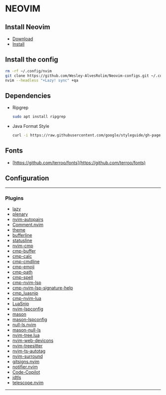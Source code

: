# NEOVIM

## Install Neovim

- [Download](https://github.com/neovim/neovim/releases/tag/stable)
- [Install](https://github.com/neovim/neovim/wiki/Installing-Neovim#install-from-source)

## Install the config

```sh
rm -rf ~/.config/nvim
git clone https://github.com/Wesley-AlvesRolim/Neovim-configs.git ~/.config/nvim
nvim --headless "+Lazy! sync" +qa
```

## Dependencies

- Ripgrep

  ```sh
  sudo apt install ripgrep
  ```

- Java Format Style

  ```sh
  curl -i https://raw.githubusercontent.com/google/styleguide/gh-pages/intellij-java-google-style.xml -o ~/.local/share/nvim/intellij-java-google-style.xml
  ```

## Fonts

- [https://github.com/terroo/fonts](https://github.com/terroo/fonts)

## Configuration

---

### Plugins

- [lazy](https://github.com/folke/lazy.nvim.git)
- [plenary](https://github.com/nvim-lua/plenary.nvim)
- [nvim-autopairs](https://github.com/windwp/nvim-autopairs)
- [Comment.nvim](https://github.com/numToStr/Comment.nvim)
- [theme](https://github.com/sam4llis/nvim-tundra)
- [bufferline](https://github.com/romgrk/barbar.nvim)
- [statusline](https://github.com/echasnovski/mini.statusline)
- [nvim-cmp](https://github.com/hrsh7th/nvim-cmp)
- [cmp-buffer](https://github.com/hrsh7th/cmp-buffer)
- [cmp-calc](https://github.com/hrsh7th/cmp-calc)
- [cmp-cmdline](https://github.com/hrsh7th/cmp-cmdline)
- [cmp-emoji](https://github.com/hrsh7th/cmp-emoji)
- [cmp-path](https://github.com/hrsh7th/cmp-path)
- [cmp-spell](https://github.com/f3fora/cmp-spell)
- [cmp-nvim-lsp](https://github.com/hrsh7th/cmp-nvim-lsp)
- [cmp-nvim-lsp-signature-help](https://github.com/hrsh7th/cmp-nvim-lsp-signature-help)
- [cmp_luasnip](https://github.com/saadparwaiz1/cmp_luasnip)
- [cmp-nvim-lua](https://github.com/hrsh7th/cmp-nvim-lua)
- [LuaSnip](https://github.com/L3MON4D3/LuaSnip)
- [nvim-lspconfig](https://github.com/neovim/nvim-lspconfig)
- [mason](https://github.com/williamboman/mason.nvim)
- [mason-lspconfig](https://github.com/williamboman/mason-lspconfig.nvim)
- [null-ls.nvim](https://github.com/jose-elias-alvarez/null-ls.nvim)
- [mason-null-ls](https://github.com/jay-babu/mason-null-ls.nvim)
- [nvim-tree.lua](https://github.com/kyazdani42/nvim-tree.lua)
- [nvim-web-devicons](https://github.com/kyazdani42/nvim-web-devicons)
- [nvim-treesitter](https://github.com/nvim-treesitter/nvim-treesitter)
- [nvim-ts-autotag](https://github.com/windwp/nvim-ts-autotag)
- [nvim-surround](https://github.com/kylechui/nvim-surround)
- [gitsigns.nvim](https://github.com/lewis6991/gitsigns.nvim)
- [notifier.nvim](https://github.com/vigoux/notifier.nvim)
- [Code-Copilot](https://github.com/Exafunction/codeium.vim)
- [jdtls](https://github.com/mfussenegger/nvim-jdtls)
- [telescope.nvim](https://github.com/nvim-telescope/telescope.nvim)

---
